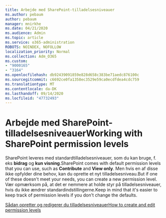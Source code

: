 ```yaml
---
title: Arbejde med SharePoint-tilladelsesniveauer
ms.author: pebaum
author: pebaum
manager: mnirkhe
ms.date: 04/21/2020
ms.audience: Admin
ms.topic: article
ms.service: o365-administration
ROBOTS: NOINDEX, NOFOLLOW
localization_priority: Normal
ms.collection: Adm_O365
ms.custom:
- "9000165"
- "3164"
ms.openlocfilehash: db92439091859e828d658c383be71aedc876100c
ms.sourcegitcommit: c6692ce0fa1358ec3529e59ca0ecdfdea4cdc759
ms.translationtype: MT
ms.contentlocale: da-DK
ms.lasthandoff: 09/14/2020
ms.locfileid: "47732493"
---
```

# <a name="working-with-sharepoint-permission-levels"></a><span data-ttu-id="12409-102">Arbejde med SharePoint-tilladelsesniveauer</span><span class="sxs-lookup"><span data-stu-id="12409-102">Working with SharePoint permission levels</span></span>

<span data-ttu-id="12409-103">SharePoint leveres med standardtilladelsesniveauer, som du kan bruge, f. eks **bidrag** og **kun visning**.</span><span class="sxs-lookup"><span data-stu-id="12409-103">SharePoint comes with default permission levels that you can use, such as **Contribute** and **View only**.</span></span> <span data-ttu-id="12409-104">Men hvis en af disse ikke opfylder dine behov, kan du oprette et nyt tilladelsesniveau.</span><span class="sxs-lookup"><span data-stu-id="12409-104">But if one of these doesn't meet your needs, you can create a new permission level.</span></span> <span data-ttu-id="12409-105">Vær opmærksom på, at det er nemmere at holde styr på tilladelsesniveauer, hvis du ikke ændrer standardindstillingerne.</span><span class="sxs-lookup"><span data-stu-id="12409-105">Keep in mind that it's easier to keep track of permission levels if you don't change the defaults.</span></span>

[<span data-ttu-id="12409-106">Sådan opretter og redigerer du tilladelsesniveauer</span><span class="sxs-lookup"><span data-stu-id="12409-106">How to create and edit permission levels</span></span>](https://docs.microsoft.com/sharepoint/how-to-create-and-edit-permission-levels)